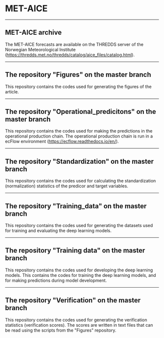 # MET-AICE
----------------------------------------------------------------------------------------------
MET-AICE archive
----------------------------------------------------------------------------------------------
The MET-AICE forecasts are available on the THREDDS server of the Norwegian Meteorological Institute (https://thredds.met.no/thredds/catalog/aice_files/catalog.html).

----------------------------------------------------------------------------------------------
The repository "Figures" on the master branch
----------------------------------------------------------------------------------------------
This repository contains the codes used for generating the figures of the article.

----------------------------------------------------------------------------------------------
The repository "Operational_predicitons" on the master branch
----------------------------------------------------------------------------------------------
This repository contains the codes used for making the predictions in the operational production chain. The operational production chain is run in a ecFlow environment (https://ecflow.readthedocs.io/en/).

----------------------------------------------------------------------------------------------
The repository "Standardization" on the master branch
----------------------------------------------------------------------------------------------
This repository contains the codes used for calculating the standardization (normalization) statistics of the predicor and target variables. 

----------------------------------------------------------------------------------------------
The repository "Training_data" on the master branch
----------------------------------------------------------------------------------------------
This repository contains the codes used for generating the datasets used for training and evaluating the deep learning models.

----------------------------------------------------------------------------------------------
The repository "Training data" on the master branch
----------------------------------------------------------------------------------------------
This repository contains the codes used for developing the deep learning models. This contains the codes for training the deep learning models, and for making predictions during model development.

----------------------------------------------------------------------------------------------
The repository "Verification" on the master branch
----------------------------------------------------------------------------------------------
This repository contains the codes used for generating the verification statistics (verification scores). The scores are written in text files that can be read using the scripts from the "Figures" repository.


